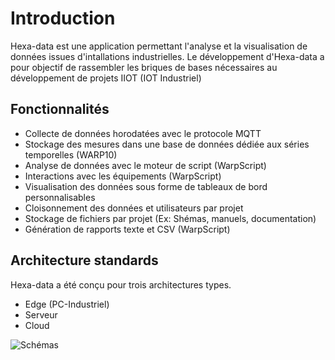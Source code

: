 # Introduction

Hexa-data est une application permettant l'analyse et la visualisation de données issues d'intallations industrielles.
Le développement d'Hexa-data a pour objectif de rassembler les briques de bases nécessaires au développement de projets IIOT (IOT Industriel)

## Fonctionnalités

- Collecte de données horodatées avec le protocole MQTT
- Stockage des mesures dans une base de données dédiée aux séries temporelles (WARP10)
- Analyse de données avec le moteur de script (WarpScript)
- Interactions avec les équipements (WarpScript)
- Visualisation des données sous forme de tableaux de bord personnalisables
- Cloisonnement des données et utilisateurs par projet
- Stockage de fichiers par projet (Ex: Shémas, manuels, documentation)
- Génération de rapports texte et CSV (WarpScript)

## Architecture standards

Hexa-data a été conçu pour trois architectures types.

 * Edge (PC-Industriel)
 * Serveur
 * Cloud

![Schémas](./_media/Hexa-data%20sch%C3%A9mas.png)